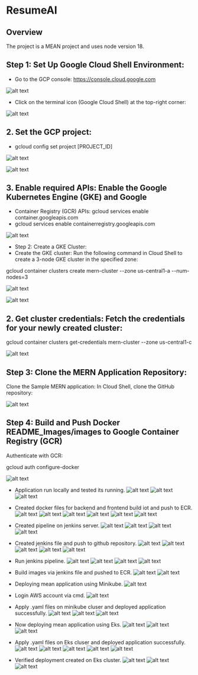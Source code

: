 # ResumeAI

## Overview

The project is a MEAN project and uses node version 18.

## Step 1: Set Up Google Cloud Shell Environment:
- Go to the GCP console: https://console.cloud.google.com

![alt text](README_Images/image.png)

- Click on the terminal icon (Google Cloud Shell) at the top-right corner:

![alt text](README_Images/image-1.png)

## 2. Set the GCP project:

- gcloud config set project [PROJECT_ID]

![alt text](README_Images/image-2.png)

![alt text](README_Images/image-3.png)

## 3. Enable required APIs: Enable the Google Kubernetes Engine (GKE) and Google 
- Container Registry (GCR) APIs: gcloud services enable container.googleapis.com
- gcloud services enable containerregistry.googleapis.com

![alt text](README_Images/image-4.png)

- Step 2: Create a GKE Cluster:
- Create the GKE cluster: Run the following command in Cloud Shell to create a 3-node GKE cluster in the specified zone: 

gcloud container clusters create mern-cluster --zone us-central1-a --num-nodes=3

![alt text](README_Images/image-5.png)

![alt text](README_Images/image-6.png)

## 2. Get cluster credentials: Fetch the credentials for your newly created cluster:
gcloud container clusters get-credentials mern-cluster --zone us-central1-c

![alt text](README_Images/image-7.png)

## Step 3: Clone the MERN Application Repository:
Clone the Sample MERN application: In Cloud Shell, clone the GitHub repository:

![alt text](README_Images/image-8.png)

## Step 4: Build and Push Docker README_Images/images to Google Container Registry (GCR)

Authenticate with GCR:

gcloud auth configure-docker

![alt text](README_Images/image-9.png)

- Application run locally and tested its running.
![alt text](ReadMe_Images/image.png)
![alt text](ReadMe_Images/image-1.png)
![alt text](ReadMe_Images/image-2.png)

- Created docker files for backend and frontend build iot and push to ECR.
![alt text](ReadMe_Images/image-3.png)
![alt text](ReadMe_Images/image-4.png)
![alt text](ReadMe_Images/image-5.png)
![alt text](ReadMe_Images/image-6.png)
![alt text](ReadMe_Images/image-7.png)
![alt text](ReadMe_Images/image-8.png)

- Created pipeline on jenkins server.
![alt text](ReadMe_Images/image-9.png)
![alt text](ReadMe_Images/image-10.png)
![alt text](ReadMe_Images/image-11.png)
![alt text](ReadMe_Images/image-12.png)

- Created jenkins file and push to github repository.
![alt text](ReadMe_Images/image-13.png)
![alt text](ReadMe_Images/image-14.png)
![alt text](ReadMe_Images/image-15.png)
![alt text](ReadMe_Images/image-16.png)
![alt text](ReadMe_Images/image-17.png)

- Run jenkins pipeline.
![alt text](ReadMe_Images/image-19.png)
![alt text](ReadMe_Images/image-20.png)
![alt text](ReadMe_Images/image-21.png)
![alt text](ReadMe_Images/image-22.png)

- Build images via jenkins file and pushed to ECR.
![alt text](ReadMe_Images/image-23.png)
![alt text](ReadMe_Images/image-24.png)

- Deploying mean application using Minikube.
![alt text](ReadMe_Images/image-25.png)

- Login AWS account via cmd.
![alt text](ReadMe_Images/image-26.png)

- Apply .yaml files on minikube cluser and deployed application successfully.
![alt text](ReadMe_Images/image-27.png)
![alt text](ReadMe_Images/image-28.png)
![alt text](ReadMe_Images/image-29.png)

- Now deploying mean application using Eks.
![alt text](ReadMe_Images/image-30.png)
![alt text](ReadMe_Images/image-31.png)
![alt text](ReadMe_Images/image-32.png)

- Apply .yaml files on Eks cluser and deployed application successfully.
![alt text](ReadMe_Images/image-33.png)
![alt text](ReadMe_Images/image-34.png)
![alt text](ReadMe_Images/image-35.png)
![alt text](ReadMe_Images/image-36.png)
![alt text](ReadMe_Images/image-37.png)

- Verified deployment created on Eks cluster.
![alt text](ReadMe_Images/image-38.png)
![alt text](ReadMe_Images/image-39.png)
![alt text](ReadMe_Images/image-40.png)



